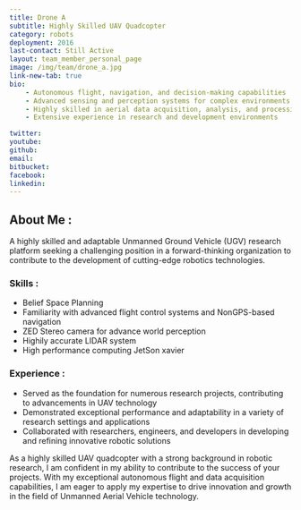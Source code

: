 ```yaml
---
title: Drone A
subtitle: Highly Skilled UAV Quadcopter
category: robots
deployment: 2016
last-contact: Still Active
layout: team_member_personal_page
image: /img/team/drone_a.jpg
link-new-tab: true
bio:
    - Autonomous flight, navigation, and decision-making capabilities
    - Advanced sensing and perception systems for complex environments
    - Highly skilled in aerial data acquisition, analysis, and processing
    - Extensive experience in research and development environments

twitter: 
youtube: 
github: 
email: 
bitbucket: 
facebook: 
linkedin: 
---
```



##  About Me :

A highly skilled and adaptable Unmanned Ground Vehicle (UGV) research platform seeking a challenging position in a forward-thinking organization to contribute to the development of cutting-edge robotics technologies.

### Skills :
* Belief Space Planning
* Familiarity with advanced flight control systems and NonGPS-based navigation
* ZED Stereo camera for advance world perception
* Highily accurate LIDAR system
* High performance computing JetSon xavier 

###  Experience :
* Served as the foundation for numerous research projects, contributing to advancements in UAV technology
* Demonstrated exceptional performance and adaptability in a variety of research settings and applications
* Collaborated with researchers, engineers, and developers in developing and refining innovative robotic solutions


As a highly skilled UAV quadcopter with a strong background in robotic research, I am confident in my ability to contribute to the success of your projects. With my exceptional autonomous flight and data acquisition capabilities, I am eager to apply my expertise to drive innovation and growth in the field of Unmanned Aerial Vehicle technology.
